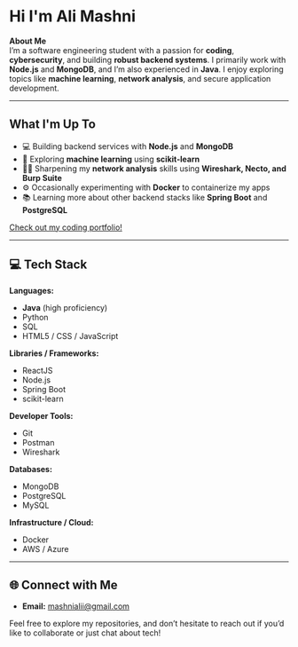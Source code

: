 # Hi I'm Ali Mashni

 **About Me**  
I’m a software engineering student with a passion for **coding**, **cybersecurity**, and building **robust backend systems**. I primarily work with **Node.js** and **MongoDB**, and I’m also experienced in **Java**. I enjoy exploring topics like **machine learning**, **network analysis**, and secure application development.


---

##  What I'm Up To
- 💻 Building backend services with **Node.js** and **MongoDB**  
- 🤖 Exploring **machine learning** using **scikit-learn**  
- 🕵️‍♂️ Sharpening my **network analysis** skills using **Wireshark, Necto, and Burp Suite**  
- ⚙️ Occasionally experimenting with **Docker** to containerize my apps  
- 📚 Learning more about other backend stacks like **Spring Boot** and **PostgreSQL**

[Check out my coding portfolio!](https://ali-mashni.github.io/Portfolio-website/)

---

## 💻 Tech Stack

**Languages:**  
- **Java** (high proficiency)  
- Python  
- SQL  
- HTML5 / CSS / JavaScript  

**Libraries / Frameworks:**    
- ReactJS
- Node.js  
- Spring Boot   
- scikit-learn
  
**Developer Tools:**  
- Git  
- Postman  
- Wireshark

**Databases:**  
- MongoDB  
- PostgreSQL
- MySQL

**Infrastructure / Cloud:**  
- Docker  
- AWS / Azure  

---

## 🌐 Connect with Me
- **Email:** [mashnialii@gmail.com](mailto:mashnialii@gmail.com)

Feel free to explore my repositories, and don’t hesitate to reach out if you’d like to collaborate or just chat about tech!
